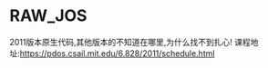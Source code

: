 # RAW_JOS
2011版本原生代码,其他版本的不知道在哪里,为什么找不到扎心!
课程地址:https://pdos.csail.mit.edu/6.828/2011/schedule.html
